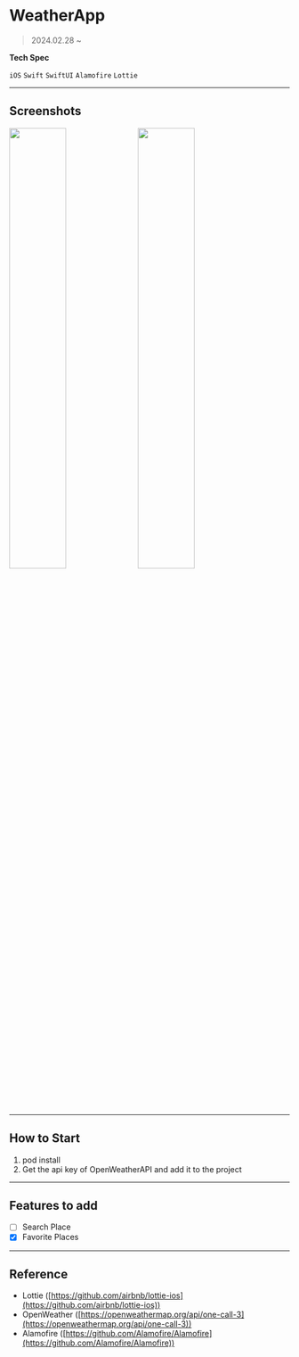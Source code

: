 # WeatherApp

> 2024.02.28 ~
> 

**Tech Spec**

`iOS` `Swift` `SwiftUI` `Alamofire` `Lottie`

---

## Screenshots

<img src="https://github.com/yh97yhyh/weather-app/assets/47898473/7f61b54e-d964-4521-aed2-8967947cfd96" width="45%" height="45%"/>
<img src="https://github.com/yh97yhyh/weather-app/assets/47898473/8cabbc84-df18-4a6d-adc9-05d6d5bc9ea3" width="45%" height="45%"/>

---

## How to Start

1. pod install
2. Get the api key of OpenWeatherAPI and add it to the project

---

## Features to add

- [ ]  Search Place
- [x]  Favorite Places

---

## Reference

- Lottie ([https://github.com/airbnb/lottie-ios](https://github.com/airbnb/lottie-ios))
- OpenWeather ([https://openweathermap.org/api/one-call-3](https://openweathermap.org/api/one-call-3))
- Alamofire ([https://github.com/Alamofire/Alamofire](https://github.com/Alamofire/Alamofire))
